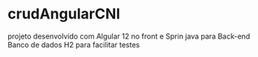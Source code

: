 # crudAngularCNI

projeto desenvolvido com Algular 12 no front e Sprin java para Back-end
Banco de dados H2 para facilitar testes
